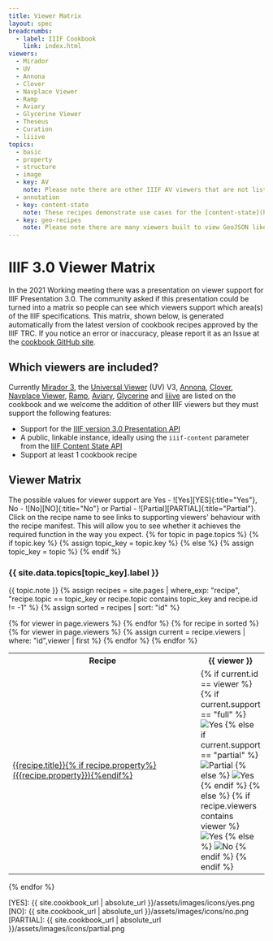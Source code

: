 ```yaml
---
title: Viewer Matrix
layout: spec
breadcrumbs:
  - label: IIIF Cookbook
    link: index.html
viewers:
  - Mirador
  - UV
  - Annona
  - Clover
  - Navplace Viewer
  - Ramp
  - Aviary
  - Glycerine Viewer
  - Theseus
  - Curation
  - liiive
topics:
  - basic
  - property
  - structure
  - image
  - key: AV
    note: Please note there are other IIIF AV viewers that are not listed like the [Europeana Player](https://github.com/europeana/media-player). These are not included in the matrix due to a lack of public linkable instance rather than them not supporting some of the recipes.
  - annotation
  - key: content-state
    note: These recipes demonstrate use cases for the [content-state](https://iiif.io/api/content-state/) API. 
  - key: geo-recipes
    note: Please note there are many viewers built to view GeoJSON like [Leaflet](https://leafletjs.com/) and [geojson.io](https://geojson.io/), but they are not able to parse objects for a `navPlace` property or look into the `body` property of Annotations for GeoJSON. However, they are easily customizable and can be made to find GeoJSON in these properties. The Navplace Viewer is an [Open Source customization](https://github.com/CenterForDigitalHumanities/navplace-viewer) of Leaflet that intelligently gathers and formats GeoJSON from provided IIIF resources and hands that GeoJSON to a Leaflet viewer for rendering.
---
```


<link rel='stylesheet' href="{{ site.cookbook_url | absolute_url }}/css/style.css"/>

# IIIF 3.0 Viewer Matrix

In the 2021 Working meeting there was a presentation on viewer support for IIIF Presentation 3.0. The community asked if this presentation could be turned into a matrix so people can see which viewers support which area(s) of the IIIF specifications. This matrix, shown below, is generated automatically from the latest version of cookbook recipes approved by the IIIF TRC. If you notice an error or inaccuracy, please report it as an Issue at the [cookbook GitHub site](https://github.com/IIIF/cookbook-recipes/issues/new).

## Which viewers are included?

Currently [Mirador 3](https://projectmirador.org/), the [Universal Viewer](https://universalviewer.io/) (UV) V3, [Annona](https://ncsu-libraries.github.io/annona/multistoryboard/), [Clover](https://samvera-labs.github.io/clover-iiif/), [Navplace Viewer](https://map.rerum.io/), [Ramp](https://iiif-react-media-player.netlify.app/), [Aviary](https://iiif.aviaryplatform.com/), [Glycerine](https://demo.viewer.glycerine.io/) and [liiive](https://liiive.now/) are listed on the cookbook and we welcome the addition of other IIIF viewers but they must support the following features:

- Support for the [IIIF version 3.0 Presentation API](https://iiif.io/api/presentation/3.0/)
- A public, linkable instance, ideally using the `iiif-content` parameter from the [IIIF Content State API](https://iiif.io/api/content-state/)
- Support at least 1 cookbook recipe

## Viewer Matrix

The possible values for viewer support are Yes - ![Yes][YES]{:title="Yes"}, No - ![No][NO]{:title="No"} or Partial - ![Partial][PARTIAL]{:title="Partial"}. Click on the recipe name to see links to supporting viewers' behaviour with the recipe manifest. This will allow you to see whether it achieves the required function in the way you expect.
{% for topic in page.topics  %}
{% if topic.key %}
{% assign topic_key = topic.key %}
{% else %}
{% assign topic_key = topic %}
{% endif %}

### {{ site.data.topics[topic_key].label }}

{{ topic.note }}
{% assign recipes = site.pages | where_exp: "recipe", "recipe.topic == topic_key or recipe.topic contains topic_key and recipe.id != -1" %}
{% assign sorted = recipes | sort: "id" %}

<table class="viewer">
    <tr>
        <th class="scrolling-header">Recipe</th>
        {% for viewer in page.viewers %}
            <th class="scrolling-header">{{ viewer }}</th>
        {% endfor %}
    </tr>
{% for recipe in sorted %}
    <tr>
        <td><a href="{{ site.cookbook_url | absolute_url }}{{ recipe.url }}">{{recipe.title}}{% if recipe.property%} ({{recipe.property}}){%endif%}</a></td>
        {% for viewer in page.viewers %}
            {% assign current = recipe.viewers | where: "id",viewer | first %}
            <td width="100px">
                {% if current.id == viewer %}
                    {% if current.support == "full" %}
                        <img src="{{ site.cookbook_url | absolute_url }}/assets/images/icons/yes.png" alt="Yes" title="Yes" />
                    {% else if current.support == "partial" %}
                        <img src="{{ site.cookbook_url | absolute_url }}/assets/images/icons/partial.png" alt="Partial" title="Partial" />
                    {% else %}
                        <img src="{{ site.cookbook_url | absolute_url }}/assets/images/icons/yes.png" alt="Yes" title="Yes" />
                    {% endif %}
                {% else %}
                    {% if recipe.viewers contains viewer %} 
                        <img src="{{ site.cookbook_url | absolute_url }}/assets/images/icons/yes.png" alt="Yes" title="Yes" />
                    {% else %}    
                        <img src="{{ site.cookbook_url | absolute_url }}/assets/images/icons/no.png" alt="No" title="No" />
                    {% endif %}
                {% endif %}
            </td>
        {% endfor %}
    </tr>
{% endfor %}
</table>
{% endfor %}

[YES]: {{ site.cookbook_url | absolute_url }}/assets/images/icons/yes.png
[NO]: {{ site.cookbook_url | absolute_url }}/assets/images/icons/no.png
[PARTIAL]: {{ site.cookbook_url | absolute_url }}/assets/images/icons/partial.png
